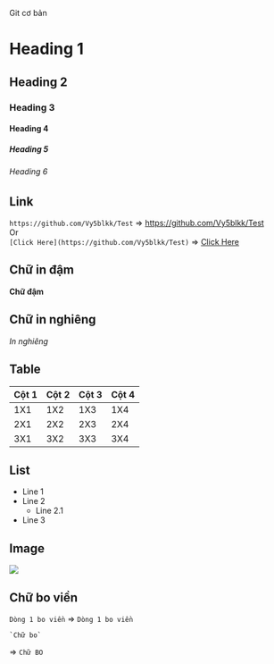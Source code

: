 Git cơ bản

# Heading 1
## Heading 2
### Heading 3
#### Heading 4
##### Heading 5
###### Heading 6

## Link
`https://github.com/Vy5blkk/Test` => https://github.com/Vy5blkk/Test  
Or \
`[Click Here](https://github.com/Vy5blkk/Test)` => [Click Here](https://github.com/Vy5blkk/Test)


## Chữ in đậm
**Chữ đậm**

## Chữ in nghiêng
*In nghiêng*

## Table

|Cột 1|Cột 2|Cột 3|Cột 4|
|-----|-----|-----|-----|
|1X1|1X2|1X3|1X4|
|2X1|2X2|2X3|2X4|
|3X1|3X2|3X3|3X4|


## List
- Line 1
- Line 2
	- Line 2.1
- Line 3

## Image
<img src="https://pbs.twimg.com/profile_images/758084549821730820/_HYHtD8F.jpg">

## Chữ bo viền
`Dòng 1 bo viền` => ```Dòng 1 bo viền```

```
`Chữ bo`
```
=>
`Chữ BO`

